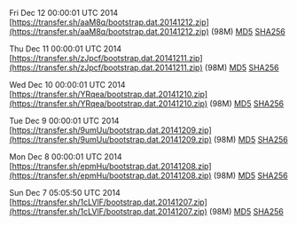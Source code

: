 Fri Dec 12 00:00:01 UTC 2014 [https://transfer.sh/aaM8q/bootstrap.dat.20141212.zip](https://transfer.sh/aaM8q/bootstrap.dat.20141212.zip) (98M) [MD5](https://transfer.sh/n2d4g/md5.txt) [SHA256](https://transfer.sh/1fEIdz/sha256.txt)

Thu Dec 11 00:00:01 UTC 2014 [https://transfer.sh/zJpcf/bootstrap.dat.20141211.zip](https://transfer.sh/zJpcf/bootstrap.dat.20141211.zip) (98M) [MD5](https://transfer.sh/M9lbm/md5.txt) [SHA256](https://transfer.sh/m26KZ/sha256.txt)

Wed Dec 10 00:00:01 UTC 2014 [https://transfer.sh/YRqea/bootstrap.dat.20141210.zip](https://transfer.sh/YRqea/bootstrap.dat.20141210.zip) (98M) [MD5](https://transfer.sh/CekMI/md5.txt) [SHA256](https://transfer.sh/UDquB/sha256.txt)

Tue Dec  9 00:00:01 UTC 2014 [https://transfer.sh/9umUu/bootstrap.dat.20141209.zip](https://transfer.sh/9umUu/bootstrap.dat.20141209.zip) (98M) [MD5](https://transfer.sh/f13j7/md5.txt) [SHA256](https://transfer.sh/ANino/sha256.txt)

Mon Dec  8 00:00:01 UTC 2014 [https://transfer.sh/epmHu/bootstrap.dat.20141208.zip](https://transfer.sh/epmHu/bootstrap.dat.20141208.zip) (98M) [MD5](https://transfer.sh/12Z2B1/md5.txt) [SHA256](https://transfer.sh/UfJHZ/sha256.txt)

Sun Dec  7 05:05:50 UTC 2014 [https://transfer.sh/1cLVlF/bootstrap.dat.20141207.zip](https://transfer.sh/1cLVlF/bootstrap.dat.20141207.zip) (98M) [MD5](https://transfer.sh/8ROUR/md5.txt) [SHA256](https://transfer.sh/1c4OlT/sha256.txt)
